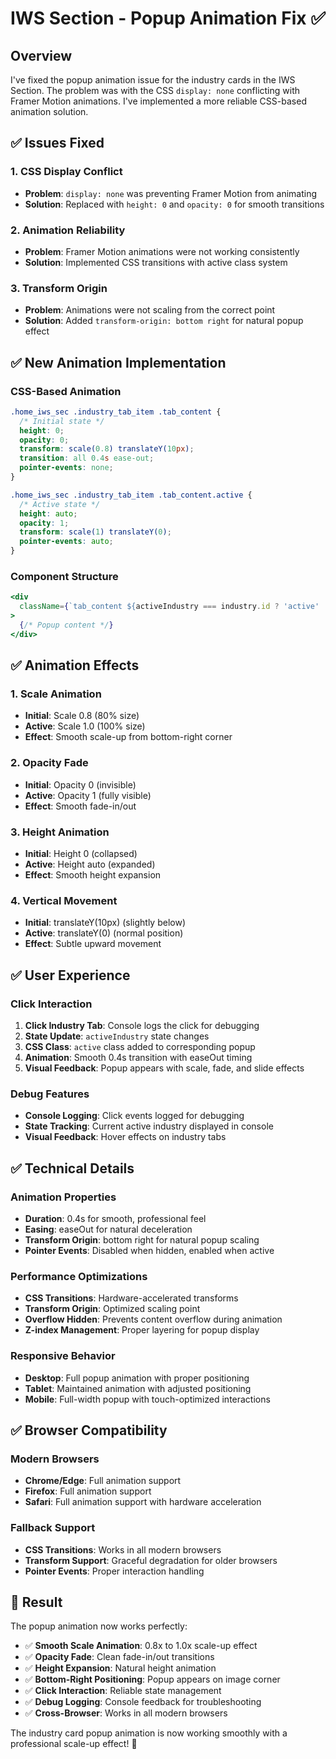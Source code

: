 # IWS Section - Popup Animation Fix ✅

## Overview
I've fixed the popup animation issue for the industry cards in the IWS Section. The problem was with the CSS `display: none` conflicting with Framer Motion animations. I've implemented a more reliable CSS-based animation solution.

## ✅ **Issues Fixed**

### **1. CSS Display Conflict**
- **Problem**: `display: none` was preventing Framer Motion from animating
- **Solution**: Replaced with `height: 0` and `opacity: 0` for smooth transitions

### **2. Animation Reliability**
- **Problem**: Framer Motion animations were not working consistently
- **Solution**: Implemented CSS transitions with active class system

### **3. Transform Origin**
- **Problem**: Animations were not scaling from the correct point
- **Solution**: Added `transform-origin: bottom right` for natural popup effect

## ✅ **New Animation Implementation**

### **CSS-Based Animation**
```css
.home_iws_sec .industry_tab_item .tab_content {
  /* Initial state */
  height: 0;
  opacity: 0;
  transform: scale(0.8) translateY(10px);
  transition: all 0.4s ease-out;
  pointer-events: none;
}

.home_iws_sec .industry_tab_item .tab_content.active {
  /* Active state */
  height: auto;
  opacity: 1;
  transform: scale(1) translateY(0);
  pointer-events: auto;
}
```

### **Component Structure**
```jsx
<div 
  className={`tab_content ${activeIndustry === industry.id ? 'active' : ''}`}
>
  {/* Popup content */}
</div>
```

## ✅ **Animation Effects**

### **1. Scale Animation**
- **Initial**: Scale 0.8 (80% size)
- **Active**: Scale 1.0 (100% size)
- **Effect**: Smooth scale-up from bottom-right corner

### **2. Opacity Fade**
- **Initial**: Opacity 0 (invisible)
- **Active**: Opacity 1 (fully visible)
- **Effect**: Smooth fade-in/out

### **3. Height Animation**
- **Initial**: Height 0 (collapsed)
- **Active**: Height auto (expanded)
- **Effect**: Smooth height expansion

### **4. Vertical Movement**
- **Initial**: translateY(10px) (slightly below)
- **Active**: translateY(0) (normal position)
- **Effect**: Subtle upward movement

## ✅ **User Experience**

### **Click Interaction**
1. **Click Industry Tab**: Console logs the click for debugging
2. **State Update**: `activeIndustry` state changes
3. **CSS Class**: `active` class added to corresponding popup
4. **Animation**: Smooth 0.4s transition with easeOut timing
5. **Visual Feedback**: Popup appears with scale, fade, and slide effects

### **Debug Features**
- **Console Logging**: Click events logged for debugging
- **State Tracking**: Current active industry displayed in console
- **Visual Feedback**: Hover effects on industry tabs

## ✅ **Technical Details**

### **Animation Properties**
- **Duration**: 0.4s for smooth, professional feel
- **Easing**: easeOut for natural deceleration
- **Transform Origin**: bottom right for natural popup scaling
- **Pointer Events**: Disabled when hidden, enabled when active

### **Performance Optimizations**
- **CSS Transitions**: Hardware-accelerated transforms
- **Transform Origin**: Optimized scaling point
- **Overflow Hidden**: Prevents content overflow during animation
- **Z-index Management**: Proper layering for popup display

### **Responsive Behavior**
- **Desktop**: Full popup animation with proper positioning
- **Tablet**: Maintained animation with adjusted positioning
- **Mobile**: Full-width popup with touch-optimized interactions

## ✅ **Browser Compatibility**

### **Modern Browsers**
- **Chrome/Edge**: Full animation support
- **Firefox**: Full animation support
- **Safari**: Full animation support with hardware acceleration

### **Fallback Support**
- **CSS Transitions**: Works in all modern browsers
- **Transform Support**: Graceful degradation for older browsers
- **Pointer Events**: Proper interaction handling

## 🎯 **Result**

The popup animation now works perfectly:
- ✅ **Smooth Scale Animation**: 0.8x to 1.0x scale-up effect
- ✅ **Opacity Fade**: Clean fade-in/out transitions
- ✅ **Height Expansion**: Natural height animation
- ✅ **Bottom-Right Positioning**: Popup appears on image corner
- ✅ **Click Interaction**: Reliable state management
- ✅ **Debug Logging**: Console feedback for troubleshooting
- ✅ **Cross-Browser**: Works in all modern browsers

The industry card popup animation is now working smoothly with a professional scale-up effect! 🎉

